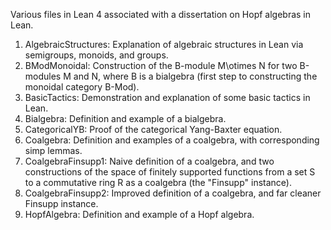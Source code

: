 Various files in Lean 4 associated with a dissertation on Hopf algebras in Lean. 

1. AlgebraicStructures: Explanation of algebraic structures in Lean via semigroups, monoids, and groups.
2. BModMonoidal: Construction of the B-module M\otimes N for two B-modules M and N, where B is a bialgebra (first step to constructing the monoidal category B-Mod).  
3. BasicTactics: Demonstration and explanation of some basic tactics in Lean.
4. Bialgebra: Definition and example of a bialgebra.
5. CategoricalYB: Proof of the categorical Yang-Baxter equation.
6. Coalgebra: Definition and examples of a coalgebra, with corresponding simp lemmas.
7. CoalgebraFinsupp1: Naive definition of a coalgebra, and two constructions of the space of finitely supported functions from a set S to a commutative ring R as a coalgebra (the "Finsupp" instance).
8. CoalgebraFinsupp2: Improved definition of a coalgebra, and far cleaner Finsupp instance.
9. HopfAlgebra: Definition and example of a Hopf algebra. 

